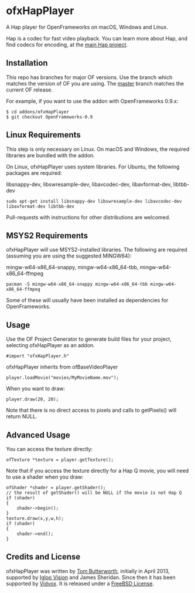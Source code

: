ofxHapPlayer
============

A Hap player for OpenFrameworks on macOS, Windows and Linux.

Hap is a codec for fast video playback. You can learn more about Hap, and find codecs for encoding, at the [main Hap project](https://github.com/Vidvox/hap).


Installation
------------

This repo has branches for major OF versions. Use the branch which matches the version of OF you are using. The [master](https://github.com/bangnoise/ofxHapPlayer/tree/master) branch matches the current OF release.

For example, if you want to use the addon with OpenFrameworks 0.9.x:

    $ cd addons/ofxHapPlayer
    $ git checkout OpenFrameworks-0.9


Linux Requirements
------------------

This step is only necessary on Linux. On macOS and Windows, the required libraries are bundled with the addon.

On Linux, ofxHapPlayer uses system libraries. For Ubuntu, the following packages are required:

libsnappy-dev, libswresample-dev, libavcodec-dev, libavformat-dev, libtbb-dev

    sudo apt-get install libsnappy-dev libswresample-dev libavcodec-dev libavformat-dev libtbb-dev

Pull-requests with instructions for other distributions are welcomed.

MSYS2 Requirements
------------------

ofxHapPlayer will use MSYS2-installed libraries. The following are required (assuming you are using the suggested MINGW64):

mingw-w64-x86_64-snappy, mingw-w64-x86_64-tbb, mingw-w64-x86_64-ffmpeg

    pacman -S mingw-w64-x86_64-snappy mingw-w64-x86_64-tbb mingw-w64-x86_64-ffmpeg

Some of these will usually have been installed as dependencies for OpenFrameworks.

Usage
-----

Use the OF Project Generator to generate build files for your project, selecting ofxHapPlayer as an addon.

    #import "ofxHapPlayer.h"

ofxHapPlayer inherits from ofBaseVideoPlayer

    player.loadMovie("movies/MyMovieName.mov");

When you want to draw:

	player.draw(20, 20);

Note that there is no direct access to pixels and calls to getPixels() will return NULL.

Advanced Usage
--------------

You can access the texture directly:

	ofTexture *texture = player.getTexture();

Note that if you access the texture directly for a Hap Q movie, you will need to use a shader when you draw:

    ofShader *shader = player.getShader();
    // the result of getShader() will be NULL if the movie is not Hap Q
    if (shader)
    {
        shader->begin();
    }
	texture.draw(x,y,w,h);
    if (shader)
    {
        shader->end();
    }
    
Credits and License
-------------------

ofxHapPlayer was written by [Tom Butterworth](https://6a64.xyz), initially in April 2013, supported by [Igloo Vision](http://www.igloovision.com/) and James Sheridan. Since then it has been supported by [Vidvox](http://vidvox.net/). It is released under a [FreeBSD License](http://github.com/bangnoise/ofxHapPlayer/blob/master/LICENSE).
